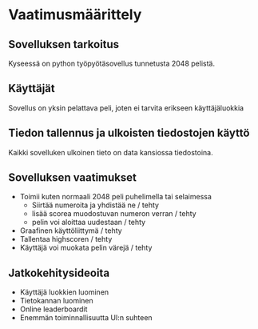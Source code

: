 # Vaatimusmäärittely

## Sovelluksen tarkoitus

Kyseessä on python työpyötäsovellus tunnetusta 2048 pelistä.

## Käyttäjät

Sovellus on yksin pelattava peli, joten ei tarvita erikseen käyttäjäluokkia

## Tiedon tallennus ja ulkoisten tiedostojen käyttö

Kaikki sovelluken ulkoinen tieto on data kansiossa tiedostoina.

## Sovelluksen vaatimukset

- Toimii kuten normaali 2048 peli puhelimella tai selaimessa
  - Siirtää numeroita ja yhdistää ne / tehty
  - lisää scorea muodostuvan numeron verran / tehty
  - pelin voi aloittaa uudestaan / tehty
- Graafinen käyttöliittymä / tehty
- Tallentaa highscoren / tehty
- Käyttäjä voi muokata pelin värejä / tehty

## Jatkokehitysideoita

- Käyttäjä luokkien luominen
- Tietokannan luominen
- Online leaderboardit
- Enemmän toiminnallisuutta UI:n suhteen
